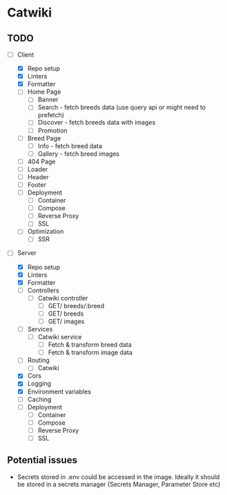 # Catwiki

## TODO

- [ ] Client

  - [x] Repo setup
  - [x] Linters
  - [x] Formatter
  - [ ] Home Page
    - [ ] Banner
    - [ ] Search - fetch breeds data (use query api or might need to prefetch)
    - [ ] Discover - fetch breeds data with images
    - [ ] Promotion
  - [ ] Breed Page
    - [ ] Info - fetch breed data
    - [ ] Gallery - fetch breed images
  - [ ] 404 Page
  - [ ] Loader
  - [ ] Header
  - [ ] Footer
  - [ ] Deployment
    - [ ] Container
    - [ ] Compose
    - [ ] Reverse Proxy
    - [ ] SSL
  - [ ] Optimization
    - [ ] SSR

- [ ] Server
  - [x] Repo setup
  - [x] Linters
  - [x] Formatter
  - [ ] Controllers
    - [ ] Catwiki controller
      - [ ] GET/ breeds/:breed
      - [ ] GET/ breeds
      - [ ] GET/ images
  - [ ] Services
    - [ ] Catwiki service
      - [ ] Fetch & transform breed data
      - [ ] Fetch & transform image data
  - [ ] Routing
    - [ ] Catwiki
  - [x] Cors
  - [x] Logging
  - [x] Environment variables
  - [ ] Caching
  - [ ] Deployment
    - [ ] Container
    - [ ] Compose
    - [ ] Reverse Proxy
    - [ ] SSL

## Potential issues

- Secrets stored in .env could be accessed in the image.
  Ideally it should be stored in a secrets manager (Secrets Manager, Parameter Store etc)
